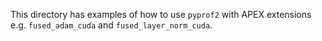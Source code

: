 This directory has examples of how to use `pyprof2` with APEX extensions e.g. `fused_adam_cuda` and `fused_layer_norm_cuda`.

